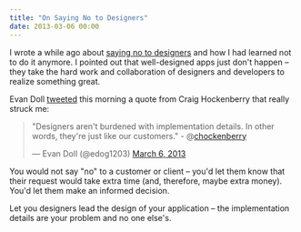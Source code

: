 ```yaml
---
title: "On Saying No to Designers"
date: 2013-03-06 00:00
---
```


<import><p>I wrote a while ago about <a href="http://ashfurrow.com/blog/2012/05/stop-saying-no-to-your-designer">saying no to designers</a> and how I had learned not to do it anymore. I pointed out that well-designed apps just don't happen – they take the hard work and collaboration of designers and developers to realize something great. </p>

<p>Evan Doll <a href="https://twitter.com/edog1203/status/309275190410485760">tweeted</a> this morning a quote from Craig Hockenberry that really struck me:</p>
<blockquote class="twitter-tweet">
<p>"Designers aren't burdened with implementation details. In other words, they're just like our customers." - @<a href="https://twitter.com/chockenberry">chockenberry</a></p>— Evan Doll (@edog1203) <a href="https://twitter.com/edog1203/status/309275190410485760">March 6, 2013</a>
</blockquote>
<script async="" src="//platform.twitter.com/widgets.js" charset="utf-8"></script><p>You would not say "no" to a customer or client – you'd let them know that their request would take extra time (and, therefore, maybe extra money). You'd let them make an informed decision.</p>

<p>Let you designers lead the design of your application – the implementation details are your problem and no one else's.</p></import>

<!-- more -->

